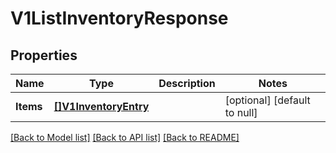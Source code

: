 # V1ListInventoryResponse

## Properties
Name | Type | Description | Notes
------------ | ------------- | ------------- | -------------
**Items** | [**[]V1InventoryEntry**](V1InventoryEntry.md) |  | [optional] [default to null]

[[Back to Model list]](../README.md#documentation-for-models) [[Back to API list]](../README.md#documentation-for-api-endpoints) [[Back to README]](../README.md)

